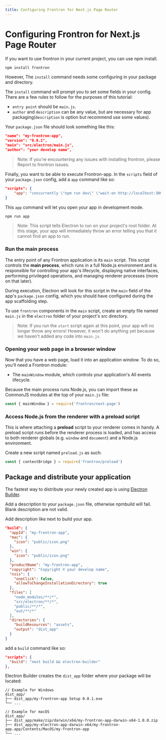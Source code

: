```yaml
---
title: Configuring Frontron for Next.js Page Router
---
```


# Configuring Frontron for Next.js Page Router

If you want to use frontron in your current project, you can use npm install.

```bash
npm install frontron
```

However, The `install` command needs some configuring in your package and directory.

The `install` command will prompt you to set some fields in your config.
There are a few rules to follow for the purposes of this tutorial:

* `entry point` should be `main.js`.
* `author` and `description` can be any value, but are necessary for app packaging(`description` is option but recommend use some values).

Your `package.json` file should look something like this:

```json
"name": "my-frontron-app",
"version": "0.0.1",
"main": "src/electron/main.js",
"author": "your develop name",
```

> Note: If you're encountering any issues with installing frontron, please
> Report to frontron issues.

Finally, you want to be able to execute Frontron-app. In the `scripts`
field of your `package.json` config, add a `app` command like so:

```json
"scripts": {
    "app": "concurrently \"npm run dev\" \"wait-on http://localhost:3000 && cross-env NODE_ENV=development electron .\"",
}
```

This `app` command will let you open your app in development mode.

```bash
npm run app
```

> Note: This script tells Electron to run on your project's root folder. At this stage,
> your app will immediately throw an error telling you that it cannot find an app to run.

### Run the main process

The entry point of any Frontron application is its `main` script. This script controls the
**main process**, which runs in a full Node.js environment and is responsible for
controlling your app's lifecycle, displaying native interfaces, performing privileged
operations, and managing renderer processes (more on that later).

During execution, Electron will look for this script in the `main`
field of the app's `package.json` config, which you should have configured during the
app scaffolding step.

To use `frontron` components in the `main` script, create an empty file named `main.js` in the `electron` folder
of your project's src directory.

> Note: If you run the `start` script again at this point, your app will no longer throw
> any errors! However, it won't do anything yet because we haven't added any code into
> `main.js`.

### Opening your web page in a browser window

Now that you have a web page, load it into an application window. To do so, you'll
need a Frontron module:

* The `mainWindow` module, which controls your application's All events lifecycle.

Because the main process runs Node.js, you can import these as CommonJS
modules at the top of your `main.js` file:

```js
const { mainWindow } = require('frontron/next-page')
```

### Access Node.js from the renderer with a preload script

This is where attaching a **preload** script to your renderer comes in handy.
A preload script runs before the renderer process is loaded, and has access to both
renderer globals (e.g. `window` and `document`) and a Node.js environment.

Create a new script named `preload.js` as such:

```js
const { contextBridge } = require('frontron/preload')
```

## Package and distribute your application

The fastest way to distribute your newly created app is using
[Electron Builder](https://www.electron.build).

Add a description to your `package.json` file, otherwise npmbuild will fail. Blank description are not valid.

Add description like next to build your app.

```json
"build": {
  "appId": "my-frontron-app",
  "mac": {
    "icon": "public/icon.png"
  },
  "win": {
    "icon": "public/icon.png"
  },
  "productName": "my-frontron-app",
  "copyright": "Copyright © your develop name",
  "nsis": {
    "oneClick": false,
    "allowToChangeInstallationDirectory": true
  },
  "files": [
    "node_modules/**/*",
    "src/electron/**/*",
    "public/**/*",
    "out/**/*"
  ],
  "directories": {
    "buildResources": "assets",
    "output": "dist_app"
  }
}
```

add a `build` command like so:

```json
"scripts": {
  "build": "next build && electron-builder"
},
```

Electron Builder creates the `dist_app` folder where your package will be located:

```plain
// Example for Windows
dist_app/
├── dist_app/my-frontron-app Setup 0.0.1.exe
└── ...

// Example for macOS
dist_app/
├── dist_app/make/zip/darwin/x64/my-frontron-app-darwin-x64-1.0.0.zip
├── dist_app/my-electron-app-darwin-x64/my-frontron-app.app/Contents/MacOS/my-frontron-app
└── ...
```